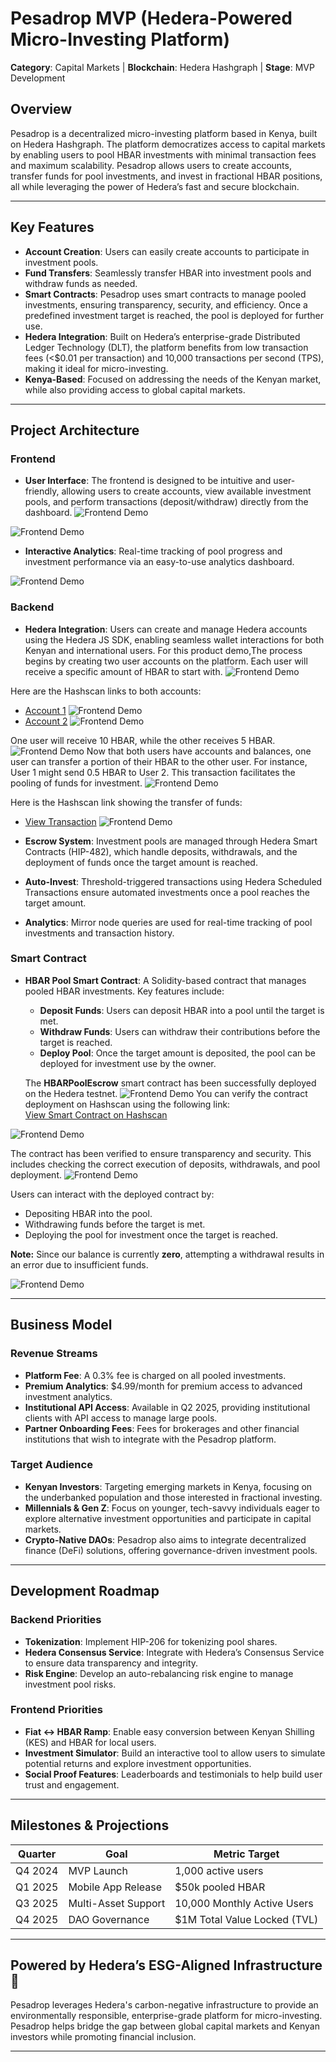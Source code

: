 # Pesadrop MVP (Hedera-Powered Micro-Investing Platform)

**Category**: Capital Markets | **Blockchain**: Hedera Hashgraph | **Stage**: MVP Development

## Overview
Pesadrop is a decentralized micro-investing platform based in Kenya, built on Hedera Hashgraph. The platform democratizes access to capital markets by enabling users to pool HBAR investments with minimal transaction fees and maximum scalability. Pesadrop allows users to create accounts, transfer funds for pool investments, and invest in fractional HBAR positions, all while leveraging the power of Hedera’s fast and secure blockchain.

---

## Key Features

- **Account Creation**: Users can easily create accounts to participate in investment pools.
- **Fund Transfers**: Seamlessly transfer HBAR into investment pools and withdraw funds as needed.
- **Smart Contracts**: Pesadrop uses smart contracts to manage pooled investments, ensuring transparency, security, and efficiency. Once a predefined investment target is reached, the pool is deployed for further use.
- **Hedera Integration**: Built on Hedera’s enterprise-grade Distributed Ledger Technology (DLT), the platform benefits from low transaction fees (<$0.01 per transaction) and 10,000 transactions per second (TPS), making it ideal for micro-investing.
- **Kenya-Based**: Focused on addressing the needs of the Kenyan market, while also providing access to global capital markets.

---

## Project Architecture

### Frontend
- **User Interface**: The frontend is designed to be intuitive and user-friendly, allowing users to create accounts, view available investment pools, and perform transactions (deposit/withdraw) directly from the dashboard.
![Frontend Demo](assets/front1.png)

![Frontend Demo](assets/front2.png)

- **Interactive Analytics**: Real-time tracking of pool progress and investment performance via an easy-to-use analytics dashboard.

![Frontend Demo](assets/front3.png)

### Backend
- **Hedera Integration**: Users can create and manage Hedera accounts using the Hedera JS SDK, enabling seamless wallet interactions for both Kenyan and international users.
For this product demo,The process begins by creating two user accounts on the platform. Each user will receive a specific amount of HBAR to start with. 
![Frontend Demo](assets/account1.png)

Here are the Hashscan links to both accounts:
- [Account 1](https://hashscan.io/testnet/account/0.0.5806289?ps=1&pt=1&pa=1&pn=1&pf=1&pr=1&ph=1&pc=1&p3=1)
![Frontend Demo](assets/account3.png)
- [Account 2](https://hashscan.io/testnet/account/0.0.5806287?ph=1&kh=0.0.5806289&ps=1&pc=1&pf=1&pa=1&pr=1&pt=1&pn=1&p3=1)
![Frontend Demo](assets/account4.png)

One user will receive 10 HBAR, while the other receives 5 HBAR.
![Frontend Demo](assets/account7.png)
Now that both users have accounts and balances, one user can transfer a portion of their HBAR to the other user. For instance, User 1 might send 0.5 HBAR to User 2. This transaction facilitates the pooling of funds for investment.
![Frontend Demo](assets/account8.png)

Here is the Hashscan link showing the transfer of funds:

- [View Transaction](https://hashscan.io/testnet/account/0.0.5806287?ph=1&kh=0.0.5806289&ps=1&pc=1&pf=1&pa=1&pr=1&pt=1&pn=1&p3=1)
![Frontend Demo](assets/account5.png)


- **Escrow System**: Investment pools are managed through Hedera Smart Contracts (HIP-482), which handle deposits, withdrawals, and the deployment of funds once the target amount is reached.
- **Auto-Invest**: Threshold-triggered transactions using Hedera Scheduled Transactions ensure automated investments once a pool reaches the target amount.
- **Analytics**: Mirror node queries are used for real-time tracking of pool investments and transaction history.

### Smart Contract
- **HBAR Pool Smart Contract**: A Solidity-based contract that manages pooled HBAR investments. Key features include:
  - **Deposit Funds**: Users can deposit HBAR into a pool until the target is met.
  - **Withdraw Funds**: Users can withdraw their contributions before the target is reached.
  - **Deploy Pool**: Once the target amount is deposited, the pool can be deployed for investment use by the owner.
  
  The **HBARPoolEscrow** smart contract has been successfully deployed on the Hedera testnet.
  ![Frontend Demo](assets/contract1.png)
  You can verify the contract deployment on Hashscan using the following link:  
[View Smart Contract on Hashscan](https://hashscan.io/testnet/contract/0.0.5805197?ps=1&pr=1&pa=1&pf=1&p=1&k=1743498349.312526364)

![Frontend Demo](assets/contract2.png)

The contract has been verified to ensure transparency and security. This includes checking the correct execution of deposits, withdrawals, and pool deployment.
![Frontend Demo](assets/contract3.png)

Users can interact with the deployed contract by:
- Depositing HBAR into the pool.
- Withdrawing funds before the target is met.
- Deploying the pool for investment once the target is reached.

**Note:** Since our balance is currently **zero**, attempting a withdrawal results in an error due to insufficient funds.

![Frontend Demo](assets/contract4.png)

---

## Business Model

### Revenue Streams
- **Platform Fee**: A 0.3% fee is charged on all pooled investments.
- **Premium Analytics**: $4.99/month for premium access to advanced investment analytics.
- **Institutional API Access**: Available in Q2 2025, providing institutional clients with API access to manage large pools.
- **Partner Onboarding Fees**: Fees for brokerages and other financial institutions that wish to integrate with the Pesadrop platform.

### Target Audience
- **Kenyan Investors**: Targeting emerging markets in Kenya, focusing on the underbanked population and those interested in fractional investing.
- **Millennials & Gen Z**: Focus on younger, tech-savvy individuals eager to explore alternative investment opportunities and participate in capital markets.
- **Crypto-Native DAOs**: Pesadrop also aims to integrate decentralized finance (DeFi) solutions, offering governance-driven investment pools.

---

## Development Roadmap

### Backend Priorities
- **Tokenization**: Implement HIP-206 for tokenizing pool shares.
- **Hedera Consensus Service**: Integrate with Hedera’s Consensus Service to ensure data transparency and integrity.
- **Risk Engine**: Develop an auto-rebalancing risk engine to manage investment pool risks.

### Frontend Priorities
- **Fiat ↔ HBAR Ramp**: Enable easy conversion between Kenyan Shilling (KES) and HBAR for local users.
- **Investment Simulator**: Build an interactive tool to allow users to simulate potential returns and explore investment opportunities.
- **Social Proof Features**: Leaderboards and testimonials to help build user trust and engagement.

---

## Milestones & Projections

| Quarter     | Goal                     | Metric Target       |
|-------------|--------------------------|---------------------|
| Q4 2024     | MVP Launch               | 1,000 active users  |
| Q1 2025     | Mobile App Release       | $50k pooled HBAR    |
| Q3 2025     | Multi-Asset Support      | 10,000 Monthly Active Users |
| Q4 2025     | DAO Governance           | $1M Total Value Locked (TVL) |

---

## Powered by Hedera’s ESG-Aligned Infrastructure 🌱
Pesadrop leverages Hedera's carbon-negative infrastructure to provide an environmentally responsible, enterprise-grade platform for micro-investing. Pesadrop helps bridge the gap between global capital markets and Kenyan investors while promoting financial inclusion.

---
